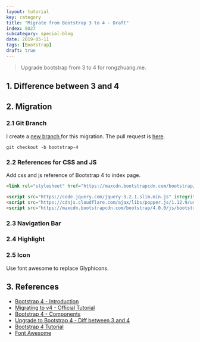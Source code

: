 ```yaml
---
layout: tutorial
key: category
title: "Migrate from Bootstrap 3 to 4 - Draft"
index: 8027
subcategory: special-blog
date: 2019-05-11
tags: [Bootstrap]
draft: true
---
```


> Upgrade bootstrap from 3 to 4 for rongzhuang.me.

## 1. Difference between 3 and 4

## 2. Migration
### 2.1 Git Branch
I create a [new branch ](https://github.com/jojozhuang/jojozhuang.github.io/tree/bootstrap-4) for this migration.
The pull request is [here](https://github.com/jojozhuang/jojozhuang.github.io/pull/1/commits).
```raw
git checkout -b bootstrap-4
```
### 2.2 References for CSS and JS
Add css and js reference of Bootstrap 4 to index page.
```html
<link rel="stylesheet" href="https://maxcdn.bootstrapcdn.com/bootstrap/4.0.0/css/bootstrap.min.css" integrity="sha384-Gn5384xqQ1aoWXA+058RXPxPg6fy4IWvTNh0E263XmFcJlSAwiGgFAW/dAiS6JXm" crossorigin="anonymous">
```
```html
<script src="https://code.jquery.com/jquery-3.2.1.slim.min.js" integrity="sha384-KJ3o2DKtIkvYIK3UENzmM7KCkRr/rE9/Qpg6aAZGJwFDMVNA/GpGFF93hXpG5KkN" crossorigin="anonymous"></script>
<script src="https://cdnjs.cloudflare.com/ajax/libs/popper.js/1.12.9/umd/popper.min.js" integrity="sha384-ApNbgh9B+Y1QKtv3Rn7W3mgPxhU9K/ScQsAP7hUibX39j7fakFPskvXusvfa0b4Q" crossorigin="anonymous"></script>
<script src="https://maxcdn.bootstrapcdn.com/bootstrap/4.0.0/js/bootstrap.min.js" integrity="sha384-JZR6Spejh4U02d8jOt6vLEHfe/JQGiRRSQQxSfFWpi1MquVdAyjUar5+76PVCmYl" crossorigin="anonymous"></script>
```
### 2.3 Navigation Bar
### 2.4 Highlight
### 2.5 Icon
Use font awesome to replace Glyphicons.

## 3. References
* [Bootstrap 4 - Introduction](https://getbootstrap.com/docs/4.0/getting-started/introduction/)
* [Migrating to v4 - Official Tutorial](https://getbootstrap.com/docs/4.0/migration/)
* [Bootstrap 4 - Components](https://getbootstrap.com/docs/4.0/components/badge/)
* [Upgrade to Bootstrap 4 - Diff between 3 and 4](http://upgrade-bootstrap.bootply.com/)
* [Bootstrap 4 Tutorial](https://www.w3schools.com/bootstrap4/default.asp)
* [Font Awesome](https://www.w3schools.com/icons/fontawesome_icons_intro.asp)
